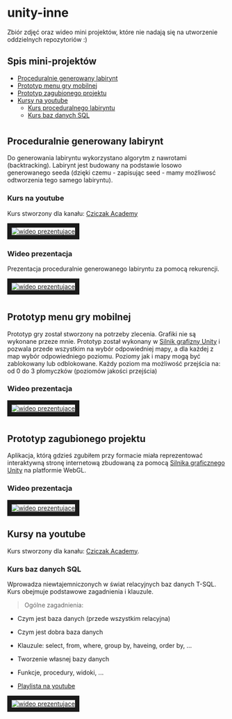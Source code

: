 # unity-inne
Zbiór zdjęć oraz wideo mini projektów, które nie nadają się na utworzenie oddzielnych repozytoriów :)

## Spis mini-projektów
- [Proceduralnie generowany labirynt](#proceduralnie-generowany-labirynt)
- [Prototyp menu gry mobilnej](#prototyp-menu-gry-mobilnej)
- [Prototyp zagubionego projektu](#prototyp-zagubionego-projektu)
- [Kursy na youtube](#kursy-na-youtube)
  - [Kurs proceduralnego labiryntu](#kurs-na-youtube)
  - [Kurs baz danych SQL](#kurs-baz-danych-sql)
#

## Proceduralnie generowany labirynt
Do generowania labiryntu wykorzystano algorytm z nawrotami (backtracking). Labirynt jest budowany na podstawie losowo generowanego seeda (dzięki czemu - zapisując seed - mamy możliwosć odtworzenia tego samego labiryntu).

### Kurs na youtube

Kurs stworzony dla kanału: [Cziczak Academy](https://www.youtube.com/channel/UClDKjGJE41b32RJKieos_IA)

<a align='center' href="http://www.youtube.com/watch?feature=player_embedded&v=3264A7bUkDs
" target="_blank"><img src="http://img.youtube.com/vi/3264A7bUkDs/0.jpg" 
alt="wideo prezentujace" border="10" /></a>

### Wideo prezentacja

Prezentacja proceduralnie generowanego labiryntu za pomocą rekurencji.

<a align='center' href="http://www.youtube.com/watch?feature=player_embedded&v=GwcVJSs-zGQ
" target="_blank"><img src="http://img.youtube.com/vi/zIFdcT0Iu9U&list/0.jpg" 
alt="wideo prezentujace" border="10" /></a>

#

## Prototyp menu gry mobilnej
Prototyp gry został stworzony na potrzeby zlecenia. Grafiki nie są wykonane przeze mnie. Prototyp został wykonany w [Silnik grafizny Unity](https://unity3d.com/) i pozwala przede wszystkim na wybór odpowiedniej mapy, a dla każdej z map wybór odpowiedniego poziomu. Poziomy jak i mapy mogą być zablokowany lub odblokowane. Każdy poziom ma możliwość przejścia na: od 0 do 3 płomyczków (poziomów jakości przejścia)

### Wideo prezentacja

<a align='center' href="http://www.youtube.com/watch?feature=player_embedded&v=eQEpCDOQBoc
" target="_blank"><img src="http://img.youtube.com/vi/eQEpCDOQBoc/0.jpg" 
alt="wideo prezentujace" border="10" /></a>

#

## Prototyp zagubionego projektu
Aplikacja, którą gdzieś zgubiłem przy formacie miała reprezentować interaktywną stronę internetową zbudowaną za pomocą [Silnika graficznego Unity](https://unity3d.com/) na platformie WebGL.

### Wideo prezentacja

<a align='center' href="http://www.youtube.com/watch?feature=player_embedded&v=ytvNBK6Br_4
" target="_blank"><img src="http://img.youtube.com/vi/ytvNBK6Br_4/0.jpg" 
alt="wideo prezentujace" border="10" /></a>

## Kursy na youtube
Kurs stworzony dla kanału: [Cziczak Academy](https://www.youtube.com/channel/UClDKjGJE41b32RJKieos_IA).

### Kurs baz danych SQL
 Wprowadza niewtajemniczonych w świat relacyjnych baz danych T-SQL. Kurs obejmuje podstawowe zagadnienia i klauzule.
 
 > Ogólne zagadnienia:
 - Czym jest baza danych (przede wszystkim relacyjna)
 - Czym jest dobra baza danych
 - Klauzule: select, from, where, group by, haveing, order by, ...
 - Tworzenie własnej bazy danych
 - Funkcje, procedury, widoki, ...

- [Playlista na youtube](https://www.youtube.com/watch?v=zIFdcT0Iu9U&list=PLk6mhiZKpyW73RVcjcsi8kRMLzKKd55z6)

<a align='center' href="http://www.youtube.com/watch?feature=player_embedded&v=zIFdcT0Iu9U&list=PLk6mhiZKpyW73RVcjcsi8kRMLzKKd55z6
" target="_blank"><img src="http://img.youtube.com/vi/zIFdcT0Iu9U&list=PLk6mhiZKpyW73RVcjcsi8kRMLzKKd55z6/0.jpg" 
alt="wideo prezentujace" border="10" /></a>
#
